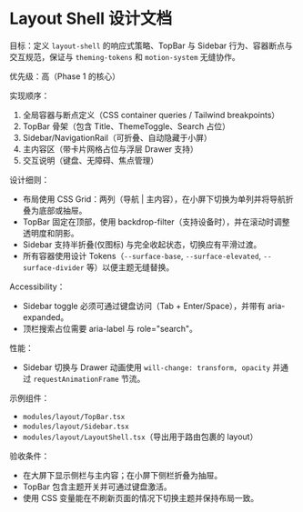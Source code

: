 # Layout Shell 设计文档

目标：定义 `layout-shell` 的响应式策略、TopBar 与 Sidebar 行为、容器断点与交互规范，保证与 `theming-tokens` 和 `motion-system` 无缝协作。

优先级：高（Phase 1 的核心）

实现顺序：

1. 全局容器与断点定义（CSS container queries / Tailwind breakpoints）
2. TopBar 骨架（包含 Title、ThemeToggle、Search 占位）
3. Sidebar/NavigationRail（可折叠、自动隐藏于小屏）
4. 主内容区（带卡片网格占位与浮层 Drawer 支持）
5. 交互说明（键盘、无障碍、焦点管理）

设计细则：

- 布局使用 CSS Grid：两列（导航 | 主内容），在小屏下切换为单列并将导航折叠为底部或抽屉。
- TopBar 固定在顶部，使用 backdrop-filter（支持设备时），并在滚动时调整透明度和阴影。
- Sidebar 支持半折叠(仅图标) 与完全收起状态，切换应有平滑过渡。
- 所有容器使用设计 Tokens（`--surface-base`, `--surface-elevated`, `--surface-divider` 等）以便主题无缝替换。

Accessibility：

- Sidebar toggle 必须可通过键盘访问（Tab + Enter/Space），并带有 aria-expanded。
- 顶栏搜索占位需要 aria-label 与 role="search"。

性能：

- Sidebar 切换与 Drawer 动画使用 `will-change: transform, opacity` 并通过 `requestAnimationFrame` 节流。

示例组件：

- `modules/layout/TopBar.tsx`
- `modules/layout/Sidebar.tsx`
- `modules/layout/LayoutShell.tsx`（导出用于路由包裹的 layout）

验收条件：

- 在大屏下显示侧栏与主内容；在小屏下侧栏折叠为抽屉。
- TopBar 包含主题开关并可通过键盘激活。
- 使用 CSS 变量能在不刷新页面的情况下切换主题并保持布局一致。

